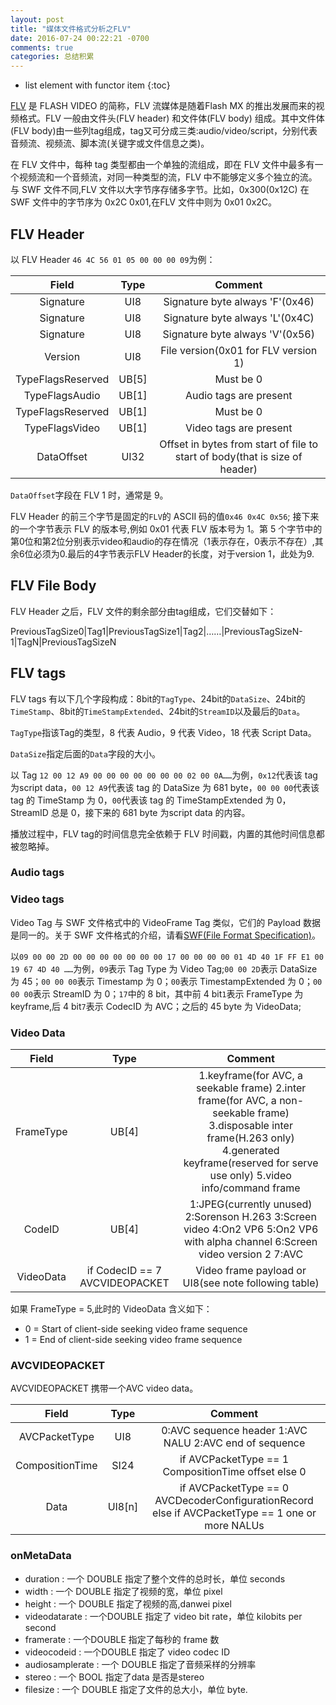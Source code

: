 ```yaml
---
layout: post
title: "媒体文件格式分析之FLV"
date: 2016-07-24 00:22:21 -0700
comments: true
categories: 总结积累
---
```


* list element with functor item
{:toc}

[FLV](https://en.wikipedia.org/wiki/Flash_Video) 是 FLASH VIDEO 的简称，FLV 流媒体是随着Flash MX 的推出发展而来的视频格式。FLV 一般由文件头(FLV header) 和文件体(FLV body) 组成。其中文件体(FLV body)由一些列tag组成，tag又可分成三类:audio/video/script，分别代表音频流、视频流、脚本流(关键字或文件信息之类)。
<!--more-->
在 FLV 文件中，每种 tag 类型都由一个单独的流组成，即在 FLV 文件中最多有一个视频流和一个音频流，对同一种类型的流，FLV 中不能够定义多个独立的流。
与 SWF 文件不同,FLV 文件以大字节序存储多字节。比如，0x300(0x12C) 在 SWF 文件中的字节序为 0x2C 0x01,在FLV 文件中则为 0x01 0x2C。

## FLV Header
以 FLV Header `46 4C 56 01 05 00 00 00 09`为例：  

| Field | Type  | Comment |
| :---: | :---: | :---:   |
| Signature | UI8 | Signature byte always 'F'(0x46) |
| Signature | UI8 | Signature byte always 'L'(0x4C) |
| Signature | UI8 | Signature byte always 'V'(0x56) |
| Version   | UI8 | File version(0x01 for FLV version 1) |
| TypeFlagsReserved | UB[5] | Must be 0 |
| TypeFlagsAudio | UB[1] | Audio tags are present |
| TypeFlagsReserved | UB[1] | Must be 0 |
| TypeFlagsVideo | UB[1] | Video tags are present |
| DataOffset | UI32 | Offset in bytes from start of file to start of body(that is size of header) |

`DataOffset`字段在 FLV 1 时，通常是 9。

FLV Header 的前三个字节是固定的`FLV`的 ASCII 码的值`0x46 0x4C 0x56`; 接下来的一个字节表示 FLV 的版本号,例如 0x01 代表 FLV 版本号为 1。第 5 个字节中的第0位和第2位分别表示video和audio的存在情况（1表示存在，0表示不存在）,其余6位必须为0.最后的4字节表示FLV Header的长度，对于version 1，此处为9.  

## FLV File Body
FLV Header 之后，FLV 文件的剩余部分由tag组成，它们交替如下：  

PreviousTagSize0|Tag1|PreviousTagSize1|Tag2|……|PreviousTagSizeN-1|TagN|PreviousTagSizeN

## FLV tags
FLV tags 有以下几个字段构成：8bit的`TagType`、24bit的`DataSize`、24bit的`TimeStamp`、8bit的`TimeStampExtended`、24bit的`StreamID`以及最后的`Data`。

`TagType`指该Tag的类型，8 代表 Audio，9 代表 Video，18 代表 Script Data。

`DataSize`指定后面的`Data`字段的大小。

以 Tag `12 00 12 A9 00 00 00 00 00 00 00 02 00 0A……`为例，`0x12`代表该 tag 为script data，`00 12 A9`代表该 tag 的 DataSize 为 681 byte，`00 00 00`代表该 tag 的 TimeStamp 为 0，`00`代表该 tag 的 TimeStampExtended 为 0，StreamID 总是 0，接下来的 681 byte 为script data 的内容。

播放过程中，FLV tag的时间信息完全依赖于 FLV 时间戳，内置的其他时间信息都被忽略掉。

### Audio tags  

### Video tags  

Video Tag 与 SWF 文件格式中的 VideoFrame Tag 类似，它们的 Payload 数据是同一的。关于 SWF 文件格式的介绍，请看[SWF(File Format Specification)](www.adobe.com/go/swf_file_format)。

以`09 00 00 2D 00 00 00 00 00 00 00 17 00 00 00 00 01 4D 40 1F FF E1 00 19 67 4D 40 ……`为例，`09`表示 Tag Type 为 Video Tag;`00 00 2D`表示 DataSize 为 45；`00 00 00`表示 Timestamp 为 0；`00`表示 TimestampExtended 为 0；`00 00 00`表示 StreamID 为 0；`17`中的 8 bit，其中前 4 bit`1`表示 FrameType 为 keyframe,后 4 bit`7`表示 CodecID 为 AVC；之后的 45 byte 为 VideoData;

### Video Data

| Field | Type  | Comment |
| :---: | :---: | :---:   |
| FrameType | UB[4] | 1.keyframe(for AVC, a seekable frame) 2.inter frame(for AVC, a non-seekable frame) 3.disposable inter frame(H.263 only) 4.generated keyframe(reserved for serve use only) 5.video info/command frame |
| CodeID | UB[4] | 1:JPEG(currently unused) 2:Sorenson H.263 3:Screen video 4:On2 VP6 5:On2 VP6 with alpha channel 6:Screen video version 2 7:AVC |
| VideoData | if CodecID == 7 AVCVIDEOPACKET | Video frame payload or UI8(see note following table) |

如果 FrameType = 5,此时的 VideoData 含义如下：  

* 0 = Start of client-side seeking video frame sequence
* 1 = End of client-side seeking video frame sequence

### AVCVIDEOPACKET

AVCVIDEOPACKET 携带一个AVC video data。

| Field | Type | Comment |
| :---: | :---: | :---:  |
| AVCPacketType | UI8 | 0:AVC sequence header 1:AVC NALU 2:AVC end of sequence |
| CompositionTime | SI24 | if AVCPacketType == 1 CompositionTime offset else 0 |
| Data | UI8[n] | if AVCPacketType == 0 AVCDecoderConfigurationRecord else if AVCPacketType == 1 one or more NALUs |

### onMetaData
* duration : 一个 DOUBLE 指定了整个文件的总时长，单位 seconds
* width : 一个 DOUBLE 指定了视频的宽，单位 pixel
* height : 一个 DOUBLE 指定了视频的高,danwei pixel
* videodatarate : 一个DOUBLE 指定了 video bit rate，单位 kilobits per second
* framerate : 一个DOUBLE 指定了每秒的 frame 数
* videocodeid : 一个DOUBLE 指定了 video codec ID
* audiosamplerate : 一个 DOUBLE 指定了音频采样的分辨率
* stereo : 一个 BOOL 指定了data 是否是stereo
* filesize : 一个 DOUBLE 指定了文件的总大小，单位 byte.

